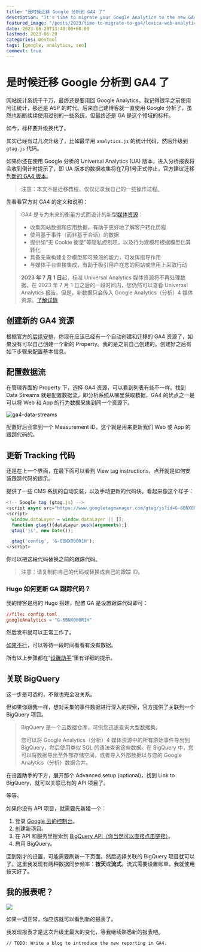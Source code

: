 ```yaml
---
title: "是时候迁移 Google 分析到 GA4 了"
description: "It's time to migrate your Google Analytics to the new GA4."
featured_image: "/posts/2023/time-to-migrate-to-ga4/lexica-web-analytics-in-morden-age.jpg"
date: 2023-06-20T13:40:00+08:00
lastmod: 2023-06-20
categories: DevTool
tags: [google, analytics, seo]
comment: true
---
```


# 是时候迁移 Google 分析到 GA4 了

网站统计系统千千万，最终还是要用回 Google Analytics。我记得很早之前使用阿江统计，那还是 ASP 的时代。后来自己建博客就一直使用 Google 分析了，虽然也断断续续使用过别的一些系统，但最终还是 GA 是这个领域的标杆。

如今，标杆要升级换代了。

其实已经有过几次升级了，比如最早用 `analytics.js` 的统计代码，然后升级到 `gtag.js` 代码。

如果你还在使用 Google 分析的 Universal Analytics (UA) 版本，进入分析报表将会收到倒计时提示了，即 UA 版本的数据收集将在7月1号正式停止，官方建议迁移到[新的 GA4 版本](https://support.google.com/analytics/answer/10089681)。

> 注意：本文不是迁移教程，仅仅记录我自己的一些操作过程。

先看看官方对 GA4 的定义和说明：

> GA4 是专为未来的衡量方式而设计的新型[媒体资源](https://support.google.com/analytics/answer/9355666)：
>
> - 收集网站数据和应用数据，有助于更好地了解客户转化历程
> - 使用基于事件（而非基于会话）的数据
> - 提供如“无 Cookie 衡量”等隐私控制项，以及行为建模和根据模型估算转化
> - 具备无需构建复杂模型即可预测的能力，可发挥指导作用
> - 与媒体平台直接集成，有助于吸引用户在您的网站或应用上采取行动
>
> **2023 年 7 月 1 日**起，标准 Universal Analytics 媒体资源将不再处理数据。在 2023 年 7 月 1 日之后的一段时间内，您仍然可以查看 Universal Analytics 报告。但是，新数据只会传入 Google Analytics（分析）4 媒体资源。[了解详情](https://support.google.com/analytics/answer/11583528)

## 创建新的 GA4 资源

根据官方的[后续安排](https://support.google.com/analytics/answer/11583528)，你现在应该已经有一个自动创建和迁移的 GA4 资源了，如果没有可以自己创建一个新的 Property。我的是之前自己创建的。创建好之后有如下步骤来配置基本信息。

## 配置数据流

在管理界面的 Property 下，选择 GA4 资源，可以看到列表有些不一样。找到 Data Streams 就是配置数据流，即分析系统从哪里获取数据，GA4 的优点之一是可以将 Web 和 App 的行为数据采集到同一个资源下。

![ga4-data-streams](/posts/2023/time-to-migrate-to-ga4/ga4-data-streams.png)

配置好后会拿到一个 Measurement ID，这个就是用来更新我们 Web 或 App 的跟踪代码的。

## 更新 Tracking 代码

还是在上一个界面，在最下面可以看到 View tag instructions，点开就是如何安装跟踪代码的提示。

提供了一些 CMS 系统的自动安装，以及手动更新的代码块。看起来像这个样子：

```js
<!-- Google tag (gtag.js) -->
<script async src="https://www.googletagmanager.com/gtag/js?id=G-6BNX000R1H"></script>
<script>
  window.dataLayer = window.dataLayer || [];
  function gtag(){dataLayer.push(arguments);}
  gtag('js', new Date());

  gtag('config', 'G-6BNX000R1H');
</script>
```

你可以把这段代码替换之前的跟踪代码。

> 注意：请复制你自己的代码或替换成自己的跟踪 ID。

### Hugo 如何更新 GA 跟踪代码？

我的博客是用的 Hugo 搭建，配置 GA 是设置跟踪代码即可：

```toml
//file: config.toml
googleAnalytics = "G-6BNX000R1H"
```

然后发布就可以正常工作了。

[如果不行](https://github.com/AmazingRise/hugo-theme-diary/issues/154)，可以等待一段时间看看有没有数据。

所有以上步骤都在“[设置助手](https://support.google.com/analytics/answer/10110290)”里有详细的提示。

## 关联 BigQuery

这一步是可选的，不做也完全没关系。

但如果你跟我一样，想对采集的事件数据进行深入的探索，官方提供了关联到一个 BigQuery 项目。

> BigQuery 是一个云数据仓库，可供您迅速查询大型数据集。
>
> 您可以将 Google Analytics（分析）4 媒体资源中的所有原始事件导出到 BigQuery，然后使用类似 SQL 的语法查询这些数据。在 BigQuery 中，您可以将数据导出至外部存储空间，或者导入外部数据以与您的 Google Analytics（分析）数据合并。

在设置助手的下方，展开那个 Advanced setup (optional)，找到 Link to BigQuery，就可以关联已有的 API 项目了。

等等。

如果你没有 API 项目，就需要先新建一个：

1. 登录 [Google 云的控制台](https://console.cloud.google.com/)。
2. 创建新项目。
3. 在 API 和服务里搜索到 [BigQuery API（你当然可以直接点击链接）](https://console.cloud.google.com/apis/library/bigquery.googleapis.com)。
4. 启用 BigQuery。

回到刚才的设置，可能需要刷新一下页面。然后选择关联的 BigQuery 项目就可以了。这里我发现有两种数据同步频率：**按天**或**流式**。流式需要设置账单，我就使用按天好了。

## 我的报表呢？

![](/posts/2023/time-to-migrate-to-ga4/ga-ga4.png)

如果一切正常，你应该就可以看到新的报表了。

我发现报表才是这次升级里最大的变化，等我继续熟悉新的报表吧。

`// TODO: Write a blog to introduce the new reporting in GA4.`

